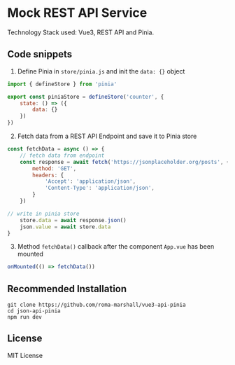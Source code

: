 # Mock REST API Service

Technology Stack used: Vue3, REST API and Pinia.

## Code snippets

1. Define Pinia in `store/pinia.js` and init the `data: {}` object

```javascript
import { defineStore } from 'pinia'

export const piniaStore = defineStore('counter', {
    state: () => ({
        data: {}
    })
})
```

2. Fetch data from a REST API Endpoint and save it to Pinia store
```javascript
const fetchData = async () => {
    // fetch data from endpoint
    const response = await fetch('https://jsonplaceholder.org/posts', {
        method: 'GET',
        headers: {
            'Accept': 'application/json',
            'Content-Type': 'application/json',
        }
    })

// write in pinia store
    store.data = await response.json()
    json.value = await store.data
}
```

3. Method `fetchData()` callback after the component `App.vue` has been mounted
```javascript
onMounted(() => fetchData())
```

## Recommended Installation

```
git clone https://github.com/roma-marshall/vue3-api-pinia
cd json-api-pinia
npm run dev
```

## License

MIT License
